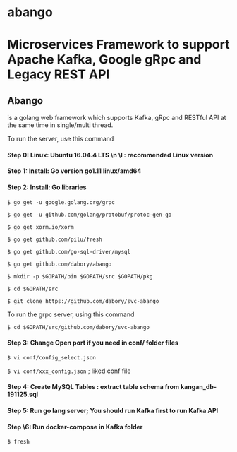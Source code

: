 # abango
# Microservices Framework to support Apache Kafka, Google gRpc and Legacy REST API

## Abango
is a golang web framework which supports Kafka, gRpc and RESTful API at the same time in single/multi thread.

To run the server, use this command

#### Step 0: Linux: Ubuntu 16.04.4 LTS \n \l  : recommended Linux version
#### Step 1: Install: Go version go1.11 linux/amd64
#### Step 2: Install: Go libraries
`$ go get -u google.golang.org/grpc`

`$ go get -u github.com/golang/protobuf/protoc-gen-go`

`$ go get xorm.io/xorm`

`$ go get github.com/pilu/fresh`

`$ go get github.com/go-sql-driver/mysql`

`$ go get github.com/dabory/abango `

`$ mkdir -p $GOPATH/bin $GOPATH/src $GOPATH/pkg`

`$ cd $GOPATH/src`

`$ git clone https://github.com/dabory/svc-abango `

To run the grpc server, using this command

`$ cd $GOPATH/src/github.com/dabory/svc-abango`

#### Step 3: Change Open port if you need in conf/ folder files
`$ vi conf/config_select.json`

`$ vi conf/xxx_config.json`  ; liked conf file

#### Step 4: Create MySQL Tables : extract table schema from kangan_db-191125.sql 

#### Step 5: Run go lang server; You should run Kafka first to run Kafka API
#### Step \6: Run docker-compose in Kafka folder

`$ fresh`

